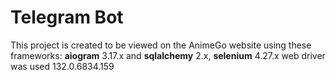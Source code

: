 # Telegram Bot 

This project is created to be viewed on the AnimeGo website using these frameworks: **aiogram** 3.17.x and **sqlalchemy** 2.x, **selenium** 4.27.x 
web driver was used 132.0.6834.159
